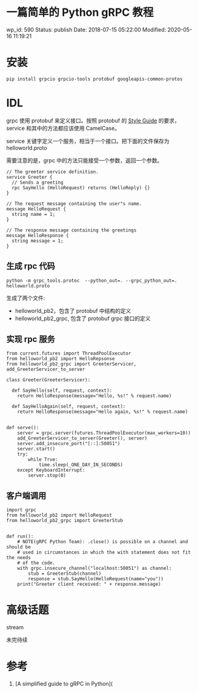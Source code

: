 # 一篇简单的 Python gRPC 教程


wp_id: 590
Status: publish
Date: 2018-07-15 05:22:00
Modified: 2020-05-16 11:19:21


# 安装

```
pip install grpcio grpcio-tools protobuf googleapis-common-protos
```

# IDL

grpc 使用 protobuf 来定义接口。按照 protobuf 的 [Style Guide](https://developers.google.com/protocol-buffers/docs/style) 的要求，service 和其中的方法都应该使用 CamelCase。

service 关键字定义一个服务，相当于一个接口。把下面的文件保存为 helloworld.proto

需要注意的是，grpc 中的方法只能接受一个参数，返回一个参数。

```
// The greeter service definition.
service Greeter {
  // Sends a greeting
  rpc SayHello (HelloRequest) returns (HelloReply) {}
}

// The request message containing the user"s name.
message HelloRequest {
  string name = 1;
}

// The response message containing the greetings
message HelloResponse {
  string message = 1;
}
```

## 生成 rpc 代码

```
python -m grpc_tools.protoc  --python_out=. --grpc_python_out=. helloworld.proto
```

生成了两个文件:

- helloworld_pb2，包含了 protobuf 中结构的定义
- helloworld_pb2_grpc, 包含了 protobuf grpc 接口的定义

## 实现 rpc 服务

```
from current.futures import ThreadPoolExecutor
from helloworld_pb2 import HelloRepsonse
from helloworld_pb2_grpc import GreeterServicer, add_GreeterServicer_to_server

class Greeter(GreeterServicer):

  def SayHello(self, request, context):
    return HelloResponse(message="Hello, %s!" % request.name)

  def SayHelloAgain(self, request, context):
    return HelloResponse(message="Hello again, %s!" % request.name)


def serve():
    server = grpc.server(futures.ThreadPoolExecutor(max_workers=10))
    add_GreeterServicer_to_server(Greeter(), server)
    server.add_insecure_port("[::]:50051")
    server.start()
    try:
        while True:
            time.sleep(_ONE_DAY_IN_SECONDS)
    except KeyboardInterrupt:
        server.stop(0)
```

## 客户端调用

```
import grpc
from helloworld_pb2 import HelloRequest
from helloworld_pb2_grpc import GreeterStub


def run():
    # NOTE(gRPC Python Team): .close() is possible on a channel and should be
    # used in circumstances in which the with statement does not fit the needs
    # of the code.
    with grpc.insecure_channel("localhost:50051") as channel:
        stub = GreeterStub(channel)
        response = stub.SayHello(HelloRequest(name="you"))
    print("Greeter client received: " + response.message)
```

# 高级话题

stream

未完待续

# 参考

1. [A simplified guide to gRPC in Python](